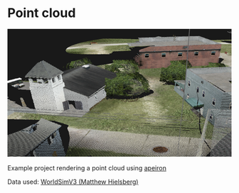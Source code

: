 # Point cloud

<img src="https://github.com/mwkpe/apeiron-examples/blob/master/point_cloud/point_cloud.png" alt="Point cloud" width="700">

Example project rendering a point cloud using [apeiron](https://github.com/mwkpe/apeiron)

Data used: [WorldSimV3 (Matthew Hielsberg)](http://www.math.tamu.edu/~hielsber/USC/ChangeDetection/MOUT.htm)

